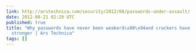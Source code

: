```yaml
---
link: http://arstechnica.com/security/2012/08/passwords-under-assault/
date: 2012-08-21 02:29 UTC
published: true
title: "Why passwords have never been weakerâ\x80\x94and crackers have never been
  stronger | Ars Technica"
tags: []
---
```



